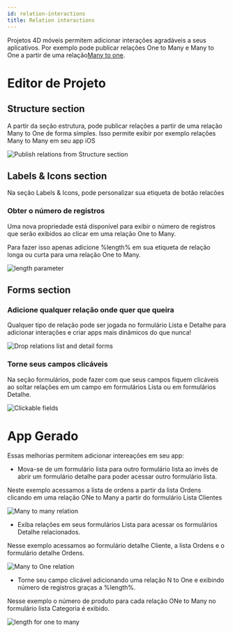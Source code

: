 ```yaml
---
id: relation-interactions
title: Relation interactions
---
```


Projetos 4D móveis permitem adicionar interações agradáveis a seus aplicativos. Por exemplo pode publicar relações One to Many e Many to One a partir de uma relação[Many to one](many-to-one-relations.md).

# Editor de Projeto

## Structure section

A partir da seção estrutura, pode publicar relações a partir de uma relação Many to One de forma simples. Isso permite exibir por exemplo relações Many to Many em seu app iOS

![Publish relations from Structure section](img/structure-section.gif)

## Labels & Icons section

Na seção Labels & Icons, pode personalizar sua etiqueta de botão relacões

### Obter o número de registros

Uma nova propriedade está disponível para exibir o número de registros que serão exibidos ao clicar em uma relação One to Many.

Para fazer isso apenas adicione %length% em sua etiqueta de relação longa ou curta para uma relação One to Many.

![length parameter](img/icons-labels-length-parameter-relation.png)

## Forms section

### Adicione qualquer relação onde quer que queira

Qualquer tipo de relação pode ser jogada no formulário Lista e Detalhe para adicionar interações e criar apps mais dinâmicos do que nunca!

![Drop relations list and detail forms](img/drop-relation-list-detail-form.gif)

### Torne seus campos clicáveis

Na seção formulários, pode fazer com que seus campos fiquem clicáveis ao soltar relações em um campo em formulários Lista ou em formulários Detalhe.

![Clickable fields](img/clickable-fields-relation.gif)


# App Gerado

Essas melhorias permitem adicionar intereações em seu app:

* Mova-se de um formulário lista para outro formulário lista ao invés de abrir um formulário detalhe para poder acessar outro formulário lista.

Neste exemplo acessamos a lista de ordens a partir da lista Ordens clicando em uma relação ONe to Many a partir do formulário Lista Clientes

![Many to many relation](img/many-to-many-relations.gif)

* Exiba relações em seus formulários Lista para acessar os formulários Detalhe relacionados.

Nesse exemplo acessamos ao formulário detalhe Cliente, a lista Ordens e o formulário detalhe Ordens.

![Many to One relation](img/many-to-one-relations.gif)

* Torne seu campo clicável adicionando uma relação N to One e exibindo número de registros graças a  %length%.

Nesse exemplo o número de produto para cada relação ONe to Many no formulário lista Categoria é exibido.

![length for one to many](img/length-for-one-to-many.png)



